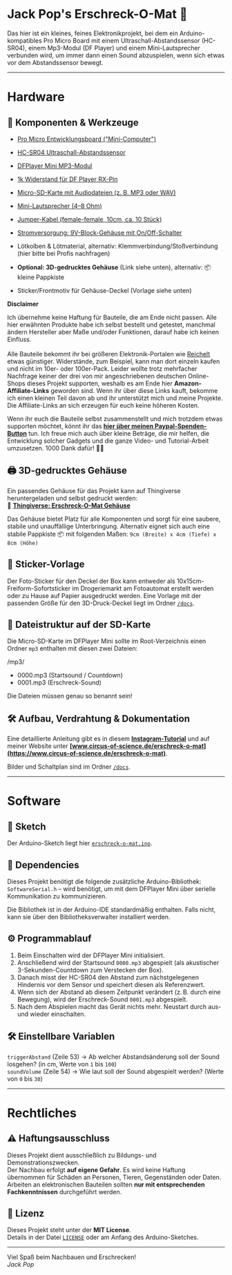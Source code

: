 # Jack Pop's Erschreck-O-Mat 👻  
Das hier ist ein kleines, feines Elektronikprojekt, bei dem ein Arduino-kompatibles Pro Micro Board mit einem Ultraschall-Abstandssensor (HC-SR04), einem Mp3-Modul (DF Player) und einem Mini-Lautsprecher verbunden wird, um immer dann einen Sound abzuspielen, wenn sich etwas vor dem Abstandssensor bewegt.

---
# Hardware

## 🔧 Komponenten & Werkzeuge

- <a href="https://amzn.to/4f71PXd" target="_blank" class="textlink">Pro Micro Entwicklungsboard ("Mini-Computer")</a>  
- <a href="https://amzn.to/3TWOzuo" target="_blank" class="textlink">HC-SR04 Ultraschall-Abstandssensor</a>  
- <a href="https://amzn.to/4o7AHLM" target="_blank" class="textlink">DFPlayer Mini MP3-Modul</a>  
- <a href="https://amzn.to/3H7AxTM" target="_blank" class="textlink">1k Widerstand für DF Player RX-Pin</a>  
- <a href="https://amzn.to/4kXpyKM" target="_blank" class="textlink">Micro-SD-Karte mit Audiodateien (z. B. MP3 oder WAV)</a>  
- <a href="https://amzn.to/44N7X3d" target="_blank" class="textlink">Mini-Lautsprecher (4–8 Ohm)</a>  
- <a href="https://amzn.to/4o0QAU5" target="_blank" class="textlink">Jumper-Kabel (female-female, 10cm, ca. 10 Stück)</a>  
- <a href="https://amzn.to/4kTfgLH" target="_blank" class="textlink">Stromversorgung: 9V-Block-Gehäuse mit On/Off-Schalter</a>  
- Lötkolben & Lötmaterial, alternativ: Klemmverbindung/Stoßverbindung (hier bitte bei Profis nachfragen)  

- **Optional: 3D-gedrucktes Gehäuse** (Link siehe unten), alternativ: 📦 kleine Pappkiste
- Sticker/Frontmotiv für Gehäuse-Deckel (Vorlage siehe unten)
  
**Disclaimer**

Ich übernehme keine Haftung für Bauteile, die am Ende nicht passen. Alle hier erwähnten Produkte habe ich selbst bestellt und getestet, manchmal ändern Hersteller aber Maße und/oder Funktionen, darauf habe ich keinen Einfluss.<br><br>Alle Bauteile bekommt ihr bei größeren Elektronik-Portalen wie <a href="https://www.reichelt.de/" target="_blank" class="textlink">Reichelt</a> etwas günstiger. Widerstände, zum Beispiel, kann man dort einzeln kaufen und nicht im 10er- oder 100er-Pack. Leider wollte trotz mehrfacher Nachfrage keiner der drei von mir angeschriebenen deutschen Online-Shops dieses Projekt supporten, weshalb es am Ende hier **Amazon-Affiliate-Links** geworden sind. Wenn ihr über diese Links kauft, bekomme ich einen kleinen Teil davon ab und ihr unterstützt mich und meine Projekte. Die Affiliate-Links an sich erzeugen für euch keine höheren Kosten.

Wenn ihr euch die Bauteile selbst zusammenstellt und mich trotzdem etwas supporten möchtet, könnt ihr das <a href="https://www.paypal.com/donate/?hosted_button_id=9MJAF9HTDPYHL" target="_blank" class="textlink">**hier über meinen Paypal-Spenden-Button**</a> tun. Ich freue mich auch über kleine Beträge, die mir helfen, die Entwicklung solcher Gadgets und die ganze Video- und Tutorial-Arbeit umzusetzen. 1000 Dank dafür! 🙏🏼

## 🖨️ 3D-gedrucktes Gehäuse

Ein passendes Gehäuse für das Projekt kann auf Thingiverse heruntergeladen und selbst gedruckt werden:  
🔗 **[Thingiverse: Erschreck-O-Mat Gehäuse](https://www.thingiverse.com/thing:7098738)**

Das Gehäuse bietet Platz für alle Komponenten und sorgt für eine saubere, stabile und unauffällige Unterbringung.
Alternativ eignet sich auch eine stabile Pappkiste 📦 mit folgenden Maßen: `9cm (Breite) x 4cm (Tiefe) x 8cm (Höhe)`

## 📸 Sticker-Vorlage

Der Foto-Sticker für den Deckel der Box kann entweder als 10x15cm-Freiform-Sofortsticker im Drogeriemarkt am Fotoautomat erstellt werden oder zu Hause auf Papier ausgedruckt werden. Eine Vorlage mit der passenden Größe für den 3D-Druck-Deckel liegt im Ordner [`/docs`](./docs).

## 📂 Dateistruktur auf der SD-Karte

Die Micro-SD-Karte im DFPlayer Mini sollte im Root-Verzeichnis einen Ordner `mp3` enthalten mit diesen zwei Dateien:

/mp3/  
- 0000.mp3 (Startsound / Countdown)
- 0001.mp3 (Erschreck-Sound)  

Die Dateien müssen genau so benannt sein!

## 🛠️ Aufbau, Verdrahtung & Dokumentation

Eine detaillierte Anleitung gibt es in diesem **[Instagram-Tutorial](https://www.instagram.com/dein-tutorial-link)** und auf meiner Website unter **[www.circus-of-science.de/erschreck-o-mat](https://www.circus-of-science.de/erschreck-o-mat)**.

Bilder und Schaltplan sind im Ordner [`/docs`](./docs).  

---
# Software

## 🧪 Sketch

Der Arduino-Sketch liegt hier [`erschreck-o-mat.ino`](./erschreck-o-mat.ino).

## 🔌 Dependencies

Dieses Projekt benötigt die folgende zusätzliche Arduino-Bibliothek:
`SoftwareSerial.h` – wird benötigt, um mit dem DFPlayer Mini über serielle Kommunikation zu kommunizieren.

Die Bibliothek ist in der Arduino-IDE standardmäßig enthalten. Falls nicht, kann sie über den Bibliotheksverwalter installiert werden.

## ⚙️ Programmablauf

1. Beim Einschalten wird der DFPlayer Mini initialisiert.
2. Anschließend wird der Startsound `0000.mp3` abgespielt (als akustischer 3-Sekunden-Countdown zum Verstecken der Box).
3. Danach misst der HC-SR04 den Abstand zum nächstgelegenen Hindernis vor dem Sensor und speichert diesen als Referenzwert.
4. Wenn sich der Abstand ab diesem Zeitpunkt verändert (z. B. durch eine Bewegung), wird der Erschreck-Sound `0001.mp3` abgespielt.
5. Nach dem Abspielen macht das Gerät nichts mehr. Neustart durch aus- und wieder einschalten.

## 🛠️ Einstellbare Variablen

`triggerAbstand` (Zeile 53) → Ab welcher Abstandsänderung soll der Sound losgehen? (in cm, Werte von `1` bis `100`)  
`soundVolume` (Zeile 54) → Wie laut soll der Sound abgespielt werden? (Werte von `0` bis `30`)

---
# Rechtliches

## ⚠️ Haftungsausschluss

Dieses Projekt dient ausschließlich zu Bildungs- und Demonstrationszwecken.  
Der Nachbau erfolgt **auf eigene Gefahr**. Es wird keine Haftung übernommen für Schäden an Personen, Tieren, Gegenständen oder Daten.  
Arbeiten an elektronischen Bauteilen sollten **nur mit entsprechenden Fachkenntnissen** durchgeführt werden.

## 📄 Lizenz

Dieses Projekt steht unter der **MIT License**.  
Details in der Datei [`LICENSE`](./LICENSE) oder am Anfang des Arduino-Sketches.

---

Viel Spaß beim Nachbauen und Erschrecken!   
*Jack Pop*
